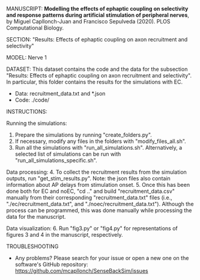 MANUSCRIPT: <b>Modelling the effects of ephaptic coupling on selectivity and response patterns during artificial stimulation of peripheral nerves</b>, by Miguel Capllonch-Juan and Francisco Sepulveda (2020). PLOS Computational Biology.

SECTION: "Results: Effects of ephaptic coupling on axon recruitment and selectivity"

MODEL: Nerve 1

DATASET:
This dataset contains the code and the data for the subsection "Results: Effects of ephaptic coupling on axon recruitment and selectivity". In particular, this folder contains the results for the simulations with EC.

 - Data: recruitment_data.txt and *.json
 - Code: ./code/

INSTRUCTIONS:

Running the simulations:
1. Prepare the simulations by running "create_folders.py".
2. If necessary, modify any files in the folders with "modify_files_all.sh".
3. Run all the simulations with "run_all_simulations.sh". Alternatively, a selected list of simulations can be run with "run_all_simulations_specific.sh".

Data processing:
4. To collect the recruitment results from the simulation outputs, run "get_stim_results.py". Note: the json files also contain information about AP delays from stimulation onset.
5. Once this has been done both for EC and noEC, "cd .." and build "recruitment_data.csv" manually from their corresponding "recruitment_data.txt" files (i.e., "./ec/recruitment_data.txt", and "./noec/recruitment_data.txt"). Although the process can be programmed, this was done manually while processing the data for the manuscript.

Data visualization:
6. Run "fig3.py" or "fig4.py" for representations of figures 3 and 4 in the manuscript, respectively.

TROUBLESHOOTING
 - Any problems? Please search for your issue or open a new one on the software's GitHub repository: https://github.com/mcapllonch/SenseBackSim/issues